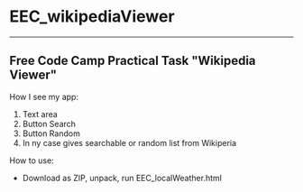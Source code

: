 # EEC_wikipediaViewer
***
## Free Code Camp Practical Task "Wikipedia Viewer"

How I see my app:
1. Text area
2. Button Search
3. Button Random
4. In ny case gives searchable or random list from Wikiperia

How to use:
  * Download as ZIP, unpack, run EEC_localWeather.html

